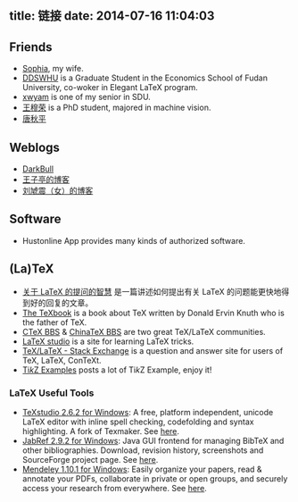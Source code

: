title: 链接
date: 2014-07-16 11:04:03
---

## Friends
* [Sophia](http://sophiahuang.me), my wife.
* [DDSWHU](http://ddswhu.tk/) is a Graduate Student in the Economics School of Fudan University, co-woker in Elegant LaTeX program.
* [xwyam](http://blog.xwyam.info/) is one of my senior in SDU.
* [王穆荣](http://www.wangmurong.org.cn/) is a PhD student, majored in machine vision.
* [唐秋平](http://qtang.gitcafe.com)

## Weblogs

* [DarkBull](http://darkbull.net/)
* [王子亭的博客](http://jysperm.me/)
* [刘虓震（女）的博客](http://www.liuxiaozhen.com)

## Software

* Hustonline App provides many kinds of authorized software.

## (La)TeX

* [关于 LaTeX 的提问的智慧]({{site.url}}/attachment/LaTeX_howtoask.pdf) 是一篇讲述如何提出有关 LaTeX 的问题能更快地得到好的回复的文章。
* [The TeXbook](http://ddswhu.tk/download/[LaTeX]The_TeXBook%20en.pdf) is a book about TeX written by Donald Ervin Knuth who is the father of TeX.
* [CTeX BBS](http://bbs.ctex.org/) & [ChinaTeX BBS](http://bbs.chinatex.org/) are two great TeX/LaTeX communities.
* [LaTeX studio](http://www.latexstudio.net/) is a site for learning LaTeX tricks.
* [TeX/LaTeX - Stack Exchange](http://tex.stackexchange.com/) is a question and answer site for users of TeX, LaTeX, ConTeXt.
* [Ti*k*Z Examples](http://www.texample.net/tikz/examples/) posts a lot of Ti*k*Z Example, enjoy it!

### LaTeX Useful Tools

* [TeXstudio 2.6.2 for Windows]({{site.url}}/attachment/LaTeX-useful-tools/texstudio262_win32.exe): A free, platform independent, unicode LaTeX editor with inline spell checking, codefolding and syntax highlighting. A fork of Texmaker. See [here](http://texstudio.sourceforge.net/‎).
* [JabRef 2.9.2 for Windows]({{site.url}}/attachment/LaTeX-useful-tools/JabRef-2.9.2-setup.exe): Java GUI frontend for managing BibTeX and other bibliographies. Download, revision history, screenshots and SourceForge project page. See [here](http://jabref.sourceforge.net/‎).
* [Mendeley 1.10.1 for Windows]({{site.url}}/attachment/LaTeX-useful-tools/Mendeley-Desktop-1.10.1-win32.exe): Easily organize your papers, read & annotate your PDFs, collaborate in private or open groups, and securely access your research from everywhere. See [here](http://www.mendeley.com/‎).

